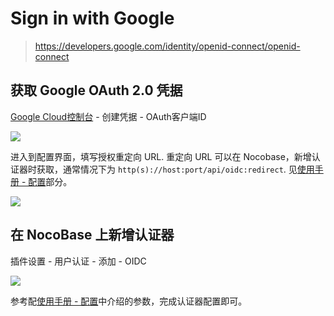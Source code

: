 # Sign in with Google

> https://developers.google.com/identity/openid-connect/openid-connect

## 获取 Google OAuth 2.0 凭据

[Google Cloud控制台](https://console.cloud.google.com/apis/credentials) - 创建凭据 - OAuth客户端ID

![](https://nocobase-docs.oss-cn-beijing.aliyuncs.com/0f2946c8643565ecc4ac13249882638c.png)

进入到配置界面，填写授权重定向 URL. 重定向 URL 可以在 Nocobase，新增认证器时获取，通常情况下为 `http(s)://host:port/api/oidc:redirect`. 见[使用手册 - 配置](../index.md#配置)部分。

![](https://nocobase-docs.oss-cn-beijing.aliyuncs.com/24078bf52ec966a16334894cb3d9d126.png)

## 在 NocoBase 上新增认证器

插件设置 - 用户认证 - 添加 - OIDC

![](https://nocobase-docs.oss-cn-beijing.aliyuncs.com/0e4b1acdef6335aaee2139ae6629977b.png)

参考配[使用手册 - 配置](../index.md#配置)中介绍的参数，完成认证器配置即可。